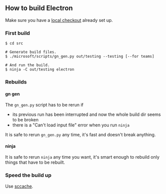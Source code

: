 ## How to build Electron

Make sure you have a [local checkout](get_the_code.md) already set up.

### First build
```
$ cd src

# Generate build files.
$ ./microsoft/scripts/gn_gen.py out/testing --testing [--for teams]

# And run the build.
$ ninja -C out/testing electron
```

### Rebuilds

#### gn gen
The `gn_gen.py` script has to be rerun if
- its previous run has been interrupted and now the whole build dir seems to be broken
- there is a "Can't load input file" error when you run `ninja`

It is safe to rerun `gn_gen.py` any time, it's fast and doesn't break anything.

#### ninja
It is safe to rerun `ninja` any time you want, it's smart enough to rebuild only things that have to be rebuilt.

### Speed the build up

Use [sccache](sccache.md).
